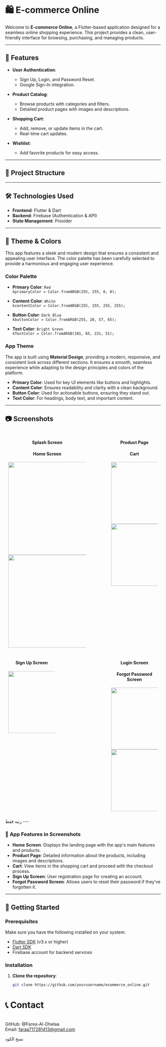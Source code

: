 # 🛍️ **E-commerce Online**

Welcome to **E-commerce Online**, a Flutter-based application designed for a seamless online shopping experience. This project provides a clean, user-friendly interface for browsing, purchasing, and managing products.

---

## 🎯 **Features**

- **User Authentication**:
  - Sign Up, Login, and Password Reset.
  - Google Sign-In integration.

- **Product Catalog**:
  - Browse products with categories and filters.
  - Detailed product pages with images and descriptions.

- **Shopping Cart**:
  - Add, remove, or update items in the cart.
  - Real-time cart updates.

- **Wishlist**:
  - Add favorite products for easy access.

---

## 📂 **Project Structure**


---

## 🛠️ **Technologies Used**

- **Frontend**: Flutter & Dart
- **Backend**: Firebase (Authentication & API)
- **State Management**: Provider

---

## 🎨 **Theme & Colors**

This app features a sleek and modern design that ensures a consistent and appealing user interface. The color palette has been carefully selected to provide a harmonious and engaging user experience.

### **Color Palette**

- **Primary Color**: `Red`  
  `kprimaryColor = Color.fromARGB(255, 255, 0, 0);`
  
- **Content Color**: `White`  
  `kcontentColor = Color.fromARGB(255, 255, 255, 255);`

- **Button Color**: `Dark Blue`  
  `kbuttonColor = Color.fromARGB(255, 28, 57, 65);`

- **Text Color**: `Bright Green`  
  `kTextColor = Color.fromARGB(181, 65, 231, 51);`

### **App Theme**

The app is built using **Material Design**, providing a modern, responsive, and consistent look across different sections. It ensures a smooth, seamless experience while adapting to the design principles and colors of the platform.

- **Primary Color**: Used for key UI elements like buttons and highlights.
- **Content Color**: Ensures readability and clarity with a clean background.
- **Button Color**: Used for actionable buttons, ensuring they stand out.
- **Text Color**: For headings, body text, and important content.

---

## 📷 **Screenshots**


<p align="center">
 


<div style="display: flex; flex-wrap: wrap; justify-content: space-between;">

  <div style="margin: 10px; text-align: center; width: 50%;">
     <h4>Splash Screen</h4>
     <h4>Home Screen</h4>
    <img src="https://github.com/Farea-Al-Dhelaa/e-commerce-online/blob/main/assets/screen%20shoot/splash.jpg" width="300"/>
    <img src="https://github.com/Farea-Al-Dhelaa/e-commerce-online/blob/main/assets/screen%20shoot/home.jpg" width ="300"/>
  </div>

  <div style="margin: 10px; text-align: center; width: 30%;">
    <h4>Product Page</h4>
    <h4>Cart</h4>
    <img src="https://github.com/Farea-Al-Dhelaa/e-commerce-online/blob/main/assets/screen%20shoot/forget%20password.jpg" width="200" />
    <img src="https://github.com/Farea-Al-Dhelaa/e-commerce-online/blob/main/assets/screen%20shoot/details.jpg" width="200" />
  </div>

  <div style="margin: 10px; text-align: center; width: 30%;">
    <h4>Sign Up Screen</h4>
    <img src="https://github.com/Farea-Al-Dhelaa/e-commerce-online/blob/main/assets/screen%20shoot/signup.jpg" width="200" />
  </div>

  <div style="margin: 10px; text-align: center; width: 30%;">
    <h4>Login Screen</h4>
        <h4>Forgot Password Screen</h4>
    <img src="https://github.com/Farea-Al-Dhelaa/e-commerce-online/blob/main/assets/screen%20shoot/forget%20password.jpg" width="200" />
    <img src="https://github.com/Farea-Al-Dhelaa/e-commerce-online/blob/main/assets/screen%20shoot/login.jpg" width="200" />
  </div>

  

</div>
</p>
رتبه فقط
---

### 📱 **App Features in Screenshots**

- **Home Screen**: Displays the landing page with the app's main features and products.
- **Product Page**: Detailed information about the products, including images and descriptions.
- **Cart**: View items in the shopping cart and proceed with the checkout process.
- **Sign Up Screen**: User registration page for creating an account.
- **Forgot Password Screen**: Allows users to reset their password if they’ve forgotten it.

---

## 🚀 **Getting Started**

### Prerequisites

Make sure you have the following installed on your system:

- [Flutter SDK](https://dart.dev/get-dart/archive) (v3.x or higher)
- [Dart SDK](https://dart.dev/get-dart/archive)
- Firebase account for backend services

### Installation

1. **Clone the repository**:
   ```bash
   git clone https://github.com/yourusername/ecommerce_online.git
# 📞 Contact
<br>GitHub: @Farea-Al-Dhelaa</br>
Email: faraa717281413@gmail.com

نسخ الكود
